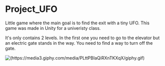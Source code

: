 # Project_UFO
 
Little game where the main goal is to find the exit with a tiny UFO. This game was made in Unity for a univeristy class. 

It's only contains 2 levels. 
In the first one you need to go to the elevator but an electric gate stands in the way. You need to find a way to turn off the gate.

![(https://media3.giphy.com/media/PLttPBIaQiRXnTKXqX/giphy.gif)](<img src="https://media.giphy.com/media/PLttPBIaQiRXnTKXqX/giphy-downsized-large.gif" width="720" height="480" />)

